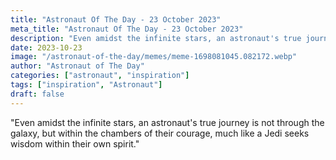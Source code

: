 ```yaml
---
title: "Astronaut Of The Day - 23 October 2023"
meta_title: "Astronaut Of The Day - 23 October 2023"
description: "Even amidst the infinite stars, an astronaut's true journey is not through the galaxy, but within the chambers of their courage, much like a Jedi seeks wisdom within their own spirit."
date: 2023-10-23
image: "/astronaut-of-the-day/memes/meme-1698081045.082172.webp"
author: "Astronaut of The Day"
categories: ["astronaut", "inspiration"]
tags: ["inspiration", "Astronaut"]
draft: false
---
```

"Even amidst the infinite stars, an astronaut's true journey is not through the galaxy, but within the chambers of their courage, much like a Jedi seeks wisdom within their own spirit."
        